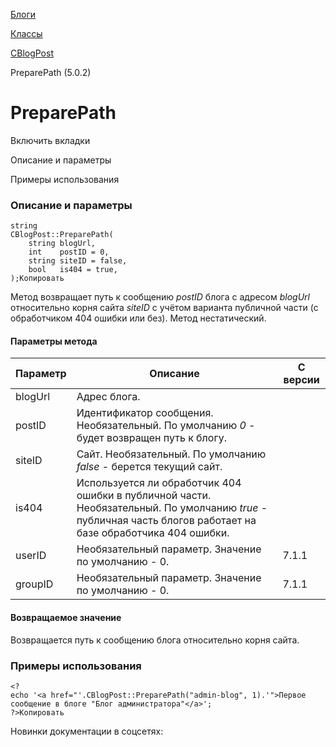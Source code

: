[Блоги](/api_help/blogs/index.php)

[Классы](/api_help/blogs/classes/index.php)

[CBlogPost](/api_help/blogs/classes/cblogpost/index.php)

PreparePath (5.0.2)

PreparePath
===========

Включить вкладки

Описание и параметры

Примеры использования

### Описание и параметры

```
string
CBlogPost::PreparePath(
	string blogUrl,
	int    postID = 0,
	string siteID = false,
	bool   is404 = true,
);Копировать
```

Метод возвращает путь к сообщению *postID* блога с адресом *blogUrl* относительно корня сайта *siteID* с учётом варианта публичной части (с обработчиком 404 ошибки или без). Метод нестатический.

#### Параметры метода

| Параметр | Описание | С версии |
| --- | --- | --- |
| blogUrl | Адрес блога. |  |
| postID | Идентификатор сообщения.  Необязательный. По умолчанию *0* - будет возвращен путь к блогу. |  |
| siteID | Сайт.  Необязательный. По умолчанию *false* - берется текущий сайт. |  |
| is404 | Используется ли обработчик 404 ошибки в публичной части. Необязательный. По умолчанию *true* - публичная часть блогов работает на базе обработчика 404 ошибки. |  |
| userID | Необязательный параметр. Значение по умолчанию - 0. | 7.1.1 |
| groupID | Необязательный параметр. Значение по умолчанию - 0. | 7.1.1 |

#### Возвращаемое значение

Возвращается путь к сообщению блога относительно корня сайта.

### Примеры использования

```
<?
echo '<a href="'.CBlogPost::PreparePath("admin-blog", 1).'">Первое сообщение в блоге "Блог администратора"</a>';
?>Копировать
```

Новинки документации в соцсетях: